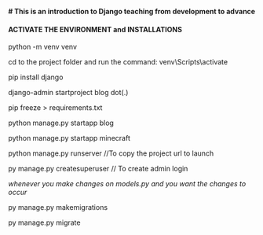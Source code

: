 <strong># This is an introduction to Django teaching from development to advance</strong>

<h4>ACTIVATE THE ENVIRONMENT and INSTALLATIONS</h4>

python -m  venv venv

cd to the project folder and run the command: venv\Scripts\activate

pip install django

django-admin startproject blog dot(.)

pip freeze > requirements.txt

python manage.py startapp blog

python manage.py startapp minecraft

python manage.py runserver //To copy the project url to launch

py manage.py createsuperuser // To create admin login


*whenever you make changes on models.py and you want the changes to occur*

py manage.py makemigrations

py manage.py migrate
